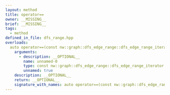 ```yaml
---
layout: method
title: operator==
owner: __MISSING__
brief: __MISSING__
tags:
  - method
defined_in_file: dfs_range.hpp
overloads:
  auto operator==(const nw::graph::dfs_edge_range::dfs_edge_range_iterator::end_sentinel_type &) const:
    arguments:
      - description: __OPTIONAL__
        name: unnamed-0
        type: const nw::graph::dfs_edge_range::dfs_edge_range_iterator::end_sentinel_type &
        unnamed: true
    description: __OPTIONAL__
    return: __OPTIONAL__
    signature_with_names: auto operator==(const nw::graph::dfs_edge_range::dfs_edge_range_iterator::end_sentinel_type &) const
---
```

